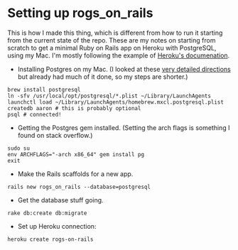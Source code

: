 # Setting up rogs_on_rails

This is how I made this thing, which is different from how to run it starting from the current state of the repo. These are my notes on starting from scratch to get a minimal Ruby on Rails app on Heroku with PostgreSQL, using my Mac. I'm mostly following the example of [Heroku's documenation](https://devcenter.heroku.com/articles/getting-started-with-rails4).

* Installing Postgres on my Mac. (I looked at these [very detailed directions](https://www.codefellows.org/blog/three-battle-tested-ways-to-install-postgresql) but already had much of it done, so my steps are shorter.)

```
brew install postgresql
ln -sfv /usr/local/opt/postgresql/*.plist ~/Library/LaunchAgents
launchctl load ~/Library/LaunchAgents/homebrew.mxcl.postgresql.plist
createdb aaron # this is probably optional
psql # connected!
```

* Getting the Postgres gem installed. (Setting the arch flags is something I found on stack overflow.)

```
sudo su
env ARCHFLAGS="-arch x86_64" gem install pg
exit
```

* Make the Rails scaffolds for a new app.

```
rails new rogs_on_rails --database=postgresql
```

* Get the database stuff going.
  
```
rake db:create db:migrate
```

* Set up Heroku connection:

```
heroku create rogs-on-rails
```
